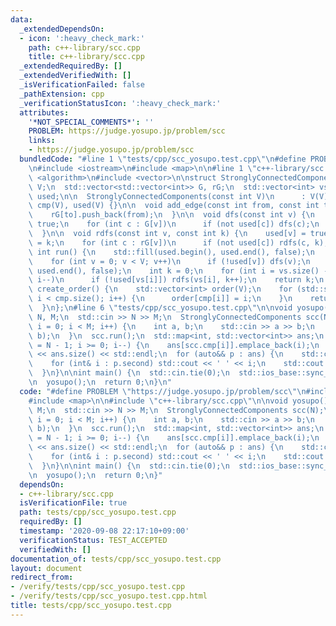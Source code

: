 ```yaml
---
data:
  _extendedDependsOn:
  - icon: ':heavy_check_mark:'
    path: c++-library/scc.cpp
    title: c++-library/scc.cpp
  _extendedRequiredBy: []
  _extendedVerifiedWith: []
  _isVerificationFailed: false
  _pathExtension: cpp
  _verificationStatusIcon: ':heavy_check_mark:'
  attributes:
    '*NOT_SPECIAL_COMMENTS*': ''
    PROBLEM: https://judge.yosupo.jp/problem/scc
    links:
    - https://judge.yosupo.jp/problem/scc
  bundledCode: "#line 1 \"tests/cpp/scc_yosupo.test.cpp\"\n#define PROBLEM \"https://judge.yosupo.jp/problem/scc\"\
    \n#include <iostream>\n#include <map>\n\n#line 1 \"c++-library/scc.cpp\"\n#include\
    \ <algorithm>\n#include <vector>\n\nstruct StronglyConnectedComponents {\n  int\
    \ V;\n  std::vector<std::vector<int>> G, rG;\n  std::vector<int> vs, cmp;\n  std::vector<bool>\
    \ used;\n\n  StronglyConnectedComponents(const int V)\n      : V(V), G(V), rG(V),\
    \ cmp(V), used(V) {}\n\n  void add_edge(const int from, const int to) {\n    G[from].push_back(to);\n\
    \    rG[to].push_back(from);\n  }\n\n  void dfs(const int v) {\n    used[v] =\
    \ true;\n    for (int c : G[v])\n      if (not used[c]) dfs(c);\n    vs.push_back(v);\n\
    \  }\n\n  void rdfs(const int v, const int k) {\n    used[v] = true;\n    cmp[v]\
    \ = k;\n    for (int c : rG[v])\n      if (not used[c]) rdfs(c, k);\n  }\n\n \
    \ int run() {\n    std::fill(used.begin(), used.end(), false);\n    vs.clear();\n\
    \    for (int v = 0; v < V; v++)\n      if (!used[v]) dfs(v);\n    std::fill(used.begin(),\
    \ used.end(), false);\n    int k = 0;\n    for (int i = vs.size() - 1; i >= 0;\
    \ i--)\n      if (!used[vs[i]]) rdfs(vs[i], k++);\n    return k;\n  }\n\n  std::vector<int>\
    \ create_order() {\n    std::vector<int> order(V);\n    for (std::size_t i = 0;\
    \ i < cmp.size(); i++) {\n      order[cmp[i]] = i;\n    }\n    return order;\n\
    \  }\n};\n#line 6 \"tests/cpp/scc_yosupo.test.cpp\"\n\nvoid yosupo() {\n  int\
    \ N, M;\n  std::cin >> N >> M;\n  StronglyConnectedComponents scc(N);\n  for (int\
    \ i = 0; i < M; i++) {\n    int a, b;\n    std::cin >> a >> b;\n    scc.add_edge(a,\
    \ b);\n  }\n  scc.run();\n  std::map<int, std::vector<int>> ans;\n  for (int i\
    \ = N - 1; i >= 0; i--) {\n    ans[scc.cmp[i]].emplace_back(i);\n  }\n  std::cout\
    \ << ans.size() << std::endl;\n  for (auto&& p : ans) {\n    std::cout << p.second.size();\n\
    \    for (int& i : p.second) std::cout << ' ' << i;\n    std::cout << std::endl;\n\
    \  }\n}\n\nint main() {\n  std::cin.tie(0);\n  std::ios_base::sync_with_stdio(false);\n\
    \n  yosupo();\n  return 0;\n}\n"
  code: "#define PROBLEM \"https://judge.yosupo.jp/problem/scc\"\n#include <iostream>\n\
    #include <map>\n\n#include \"c++-library/scc.cpp\"\n\nvoid yosupo() {\n  int N,\
    \ M;\n  std::cin >> N >> M;\n  StronglyConnectedComponents scc(N);\n  for (int\
    \ i = 0; i < M; i++) {\n    int a, b;\n    std::cin >> a >> b;\n    scc.add_edge(a,\
    \ b);\n  }\n  scc.run();\n  std::map<int, std::vector<int>> ans;\n  for (int i\
    \ = N - 1; i >= 0; i--) {\n    ans[scc.cmp[i]].emplace_back(i);\n  }\n  std::cout\
    \ << ans.size() << std::endl;\n  for (auto&& p : ans) {\n    std::cout << p.second.size();\n\
    \    for (int& i : p.second) std::cout << ' ' << i;\n    std::cout << std::endl;\n\
    \  }\n}\n\nint main() {\n  std::cin.tie(0);\n  std::ios_base::sync_with_stdio(false);\n\
    \n  yosupo();\n  return 0;\n}"
  dependsOn:
  - c++-library/scc.cpp
  isVerificationFile: true
  path: tests/cpp/scc_yosupo.test.cpp
  requiredBy: []
  timestamp: '2020-09-08 22:17:10+09:00'
  verificationStatus: TEST_ACCEPTED
  verifiedWith: []
documentation_of: tests/cpp/scc_yosupo.test.cpp
layout: document
redirect_from:
- /verify/tests/cpp/scc_yosupo.test.cpp
- /verify/tests/cpp/scc_yosupo.test.cpp.html
title: tests/cpp/scc_yosupo.test.cpp
---
```


